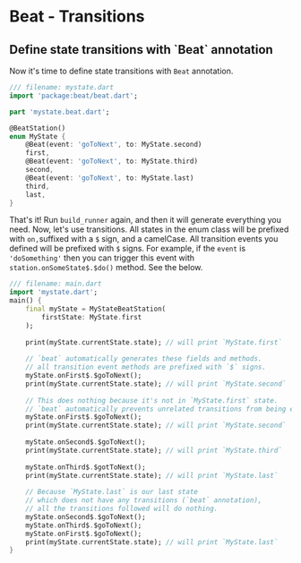 # Beat - Transitions

## Define state transitions with \`Beat\` annotation

Now it's time to define state transitions with `Beat` annotation.

```dart
/// filename: mystate.dart
import 'package:beat/beat.dart';

part 'mystate.beat.dart';

@BeatStation()
enum MyState {
    @Beat(event: 'goToNext', to: MyState.second)
    first, 
    @Beat(event: 'goToNext', to: MyState.third)
    second,
    @Beat(event: 'goToNext', to: MyState.last)
    third,
    last,
}
```

That's it! Run `build_runner` again, and then it will generate everything you need. Now, let's use transitions. All states in the enum class will be prefixed with `on,`suffixed with a `$` sign, and a camelCase. All transition events you defined will be prefixed with `$` signs. For example, if the `event` is `'doSomething'` then you can trigger this event with `station.onSomeState$.$do()` method. See the below.&#x20;

```dart
/// filename: main.dart
import 'mystate.dart';
main() {
    final myState = MyStateBeatStation(
        firstState: MyState.first
    );
    
    print(myState.currentState.state); // will print `MyState.first`
    
    // `beat` automatically generates these fields and methods. 
    // all transition event methods are prefixed with `$` signs. 
    myState.onFirst$.$goToNext();
    print(myState.currentState.state); // will print `MyState.second`
    
    // This does nothing because it's not in `MyState.first` state.
    // `beat` automatically prevents unrelated transitions from being executed
    myState.onFirst$.$goToNext(); 
    print(myState.currentState.state); // will print `MyState.second`
    
    myState.onSecond$.$goToNext();
    print(myState.currentState.state); // will print `MyState.third`
    
    myState.onThird$.$gotToNext();
    print(myState.currentState.state); // will print `MyState.last`
    
    // Because `MyState.last` is our last state 
    // which does not have any transitions (`beat` annotation),
    // all the transitions followed will do nothing. 
    myState.onSecond$.$goToNext();
    myState.onThird$.$goToNext();
    myState.onFirst$.$goToNext();
    print(myState.currentState.state); // will print `MyState.last`
}
```
